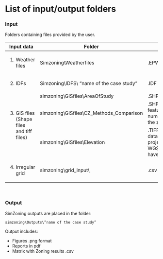 # List of input/output folders

### Input
Folders containing files provided by the user.

<table>
<colgroup>
<col style="width: 29%" />
<col style="width: 46%" />
<col style="width: 24%" />
</colgroup>
<thead>
<tr class="header">
<th><strong>Input data</strong></th>
<th>Folder</th>
<th>format</th>
</tr>
</thead>
<tbody>
<tr class="odd">
<td><ol type="1">
<li><p>Weather files</p></li>
</ol></td>
<td>Simzoning\Weatherfiles</td>
<td>.EPW</td>
</tr>
<tr class="even">
<td><ol start="2" type="1">
<li><p>IDFs</p></li>
</ol></td>
<td>Simzoning\IDFS\ “name of the case study”</td>
<td>.IDF</td>
</tr>
<tr class="odd">
<td rowspan="3"><ol start="3" type="1">
<li><p>GIS files (Shape files and tiff files)</p></li>
</ol></td>
<td>simzoning\GISfiles\AreaOfStudy</td>
<td>.SHP</td>
</tr>
<tr class="even">
<td>simzoning\GISfiles\CZ_Methods_Comparison</td>
<td>.SHP this file must contain a feature named “zone”, with numerical
values indicating the zone number. </td>
</tr>
<tr class="odd">
<td>simzoning\GISfiles\Elevation</td>
<td>.TIFF files with elevation data. TIFF files with projection data: WGS_1984_World_Mercator have been tested.</td>
</tr>
<tr class="even">
<td><ol start="4" type="1">
<li><p>Irregular grid</p></li>
</ol></td>
<td>simzoning\grid_input\</td>
<td>.csv</td>
</tr>
</tbody>
</table>
</br>

### Output

SimZoning outputs are placed in the folder:

```
simzoning\Outputs\”name of the case study”	
```

Output includes:
  - Figures .png format
  - Reports in pdf
  - Matrix with Zoning results .csv
